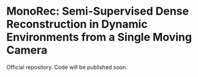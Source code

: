 # MonoRec: Semi-Supervised Dense Reconstruction in Dynamic Environments from a Single Moving Camera

Official repository. Code will be published soon.
